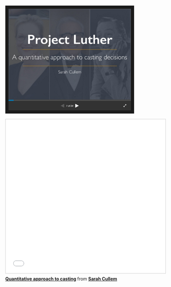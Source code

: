 
<a href="http://www.slideshare.net/scullem/quantitative-approach-to-casting" target="_blank"><img src="images/quantitative_casting_slideshare.png" 
alt="Link to SlideShare Presentation" width="386.1" height="320.1" border="10" /></a>

<iframe src="//www.slideshare.net/slideshow/embed_code/key/i11rWtIsf2q0BD" width="595" height="485" frameborder="0" marginwidth="0" marginheight="0" scrolling="no" style="border:1px solid #CCC; border-width:1px; margin-bottom:5px; max-width: 100%;" allowfullscreen> </iframe> <div style="margin-bottom:5px"> <strong> <a href="//www.slideshare.net/scullem/quantitative-approach-to-casting" title="Quantitative approach to casting" target="_blank">Quantitative approach to casting</a> </strong> from <strong><a href="//www.slideshare.net/scullem" target="_blank">Sarah Cullem</a></strong> </div>

